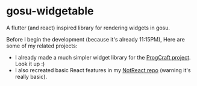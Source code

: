 # gosu-widgetable
A flutter (and react) inspired library for rendering widgets in gosu.

Before I begin the development (because it's already 11:15PM), Here are some of my related projects:
- I already made a much simpler widget library for the [ProgCraft project](https://github.com/Crepe-Party/ProgCraft). Look it up :)
- I also recreated basic React features in my [NotReact repo](https://github.com/nicolas-maitre/NotReact) (warning it's really basic).
